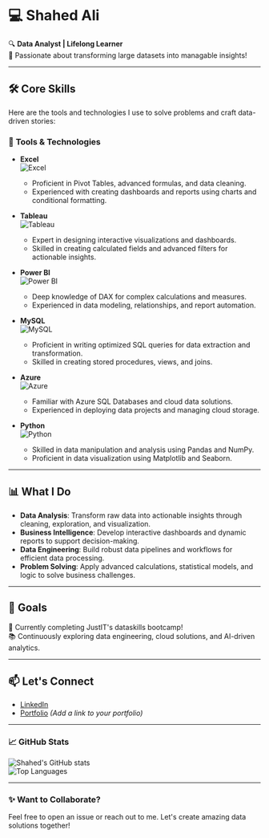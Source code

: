 
# 💻 Shahed Ali 
🔍 **Data Analyst | Lifelong Learner**  
🌟 Passionate about transforming large datasets into managable insights!  

---

## 🛠️ Core Skills  
Here are the tools and technologies I use to solve problems and craft data-driven stories:  

### 🧰 **Tools & Technologies**
- **Excel**  
  ![Excel](https://img.shields.io/badge/Excel-%23339933.svg?style=for-the-badge&logo=microsoft-excel&logoColor=white)  
  - Proficient in Pivot Tables, advanced formulas, and data cleaning.  
  - Experienced with creating dashboards and reports using charts and conditional formatting.  

- **Tableau**  
  ![Tableau](https://img.shields.io/badge/Tableau-%23E97627.svg?style=for-the-badge&logo=tableau&logoColor=white)  
  - Expert in designing interactive visualizations and dashboards.  
  - Skilled in creating calculated fields and advanced filters for actionable insights.  

- **Power BI**  
  ![Power BI](https://img.shields.io/badge/Power%20BI-%23F2C811.svg?style=for-the-badge&logo=powerbi&logoColor=black)  
  - Deep knowledge of DAX for complex calculations and measures.  
  - Experienced in data modeling, relationships, and report automation.  

- **MySQL**  
  ![MySQL](https://img.shields.io/badge/MySQL-%234479A1.svg?style=for-the-badge&logo=mysql&logoColor=white)  
  - Proficient in writing optimized SQL queries for data extraction and transformation.  
  - Skilled in creating stored procedures, views, and joins.  

- **Azure**  
  ![Azure](https://img.shields.io/badge/Azure-%230072C6.svg?style=for-the-badge&logo=microsoft-azure&logoColor=white)  
  - Familiar with Azure SQL Databases and cloud data solutions.  
  - Experienced in deploying data projects and managing cloud storage.  

- **Python**  
  ![Python](https://img.shields.io/badge/Python-%233776AB.svg?style=for-the-badge&logo=python&logoColor=white)  
  - Skilled in data manipulation and analysis using Pandas and NumPy.  
  - Proficient in data visualization using Matplotlib and Seaborn.  

---

## 📊 What I Do  
- **Data Analysis**: Transform raw data into actionable insights through cleaning, exploration, and visualization.  
- **Business Intelligence**: Develop interactive dashboards and dynamic reports to support decision-making.  
- **Data Engineering**: Build robust data pipelines and workflows for efficient data processing.  
- **Problem Solving**: Apply advanced calculations, statistical models, and logic to solve business challenges.  

---

## 🌟 Goals  
🚀 Currently completing JustIT's dataskills bootcamp!   
📚 Continuously exploring data engineering, cloud solutions, and AI-driven analytics.  

---

## 📫 Let's Connect  
- [LinkedIn](https://www.linkedin.com/in/shahed-ali-550a3020b/)  
- [Portfolio](#) _(Add a link to your portfolio)_  

---

### 📈 GitHub Stats  
![Shahed's GitHub stats](https://github-readme-stats.vercel.app/api?username=Shahed-02&show_icons=true&theme=radical)  
![Top Languages](https://github-readme-stats.vercel.app/api/top-langs/?username=Shahed-02&layout=compact&theme=radical)  

---

### ✨ Want to Collaborate?  
Feel free to open an issue or reach out to me. Let's create amazing data solutions together!  

